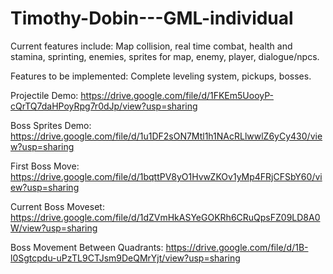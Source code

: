 # Timothy-Dobin---GML-individual

Current features include: Map collision, real time combat, health and stamina, sprinting, enemies, sprites for map, enemy, player, dialogue/npcs.

Features to be implemented: Complete leveling system, pickups, bosses.

Projectile Demo: https://drive.google.com/file/d/1FKEm5UooyP-cQrTQ7daHPoyRpg7r0dJp/view?usp=sharing

Boss Sprites Demo: https://drive.google.com/file/d/1u1DF2sON7Mtl1h1NAcRLlwwlZ6yCy430/view?usp=sharing

First Boss Move: https://drive.google.com/file/d/1bqttPV8yO1HvwZKOv1yMp4FRjCFSbY60/view?usp=sharing

Current Boss Moveset: https://drive.google.com/file/d/1dZVmHkASYeGOKRh6CRuQpsFZ09LD8A0W/view?usp=sharing

Boss Movement Between Quadrants: https://drive.google.com/file/d/1B-l0Sgtcpdu-uPzTL9CTJsm9DeQMrYjt/view?usp=sharing
